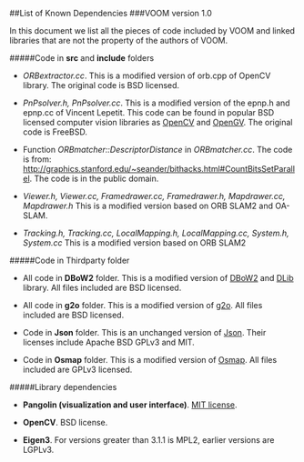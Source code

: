 ##List of Known Dependencies
###VOOM version 1.0

In this document we list all the pieces of code included by VOOM and linked libraries that are not the property of the authors of VOOM.


#####Code in **src** and **include** folders

* *ORBextractor.cc*.
This is a modified version of orb.cpp of OpenCV library. The original code is BSD licensed.

* *PnPsolver.h, PnPsolver.cc*.
This is a modified version of the epnp.h and epnp.cc of Vincent Lepetit. 
This code can be found in popular BSD licensed computer vision libraries as [OpenCV](https://github.com/Itseez/opencv/blob/master/modules/calib3d/src/epnp.cpp) and [OpenGV](https://github.com/laurentkneip/opengv/blob/master/src/absolute_pose/modules/Epnp.cpp). The original code is FreeBSD.

* Function *ORBmatcher::DescriptorDistance* in *ORBmatcher.cc*.
The code is from: http://graphics.stanford.edu/~seander/bithacks.html#CountBitsSetParallel.
The code is in the public domain.

* *Viewer.h, Viewer.cc, Framedrawer.cc, Framedrawer.h, Mapdrawer.cc, Mapdrawer.h*
  This is a modified version based on ORB SLAM2 and OA-SLAM.

* *Tracking.h, Tracking.cc, LocalMapping.h, LocalMapping.cc, System.h, System.cc*
  This is a modified version based on ORB SLAM2

#####Code in Thirdparty folder

* All code in **DBoW2** folder.
This is a modified version of [DBoW2](https://github.com/dorian3d/DBoW2) and [DLib](https://github.com/dorian3d/DLib) library. All files included are BSD licensed.

* All code in **g2o** folder.
This is a modified version of [g2o](https://github.com/RainerKuemmerle/g2o). All files included are BSD licensed.

* Code in **Json** folder.
This is an unchanged version of [Json](https://github.com/nlohmann/json). Their licenses include Apache BSD GPLv3 and MIT.

* Code in **Osmap** folder.
This is a modified version of [Osmap](https://github.com/AlejandroSilvestri/osmap). All files included are GPLv3 licensed.

#####Library dependencies 

* **Pangolin (visualization and user interface)**.
[MIT license](https://en.wikipedia.org/wiki/MIT_License).

* **OpenCV**.
BSD license.

* **Eigen3**.
For versions greater than 3.1.1 is MPL2, earlier versions are LGPLv3.





